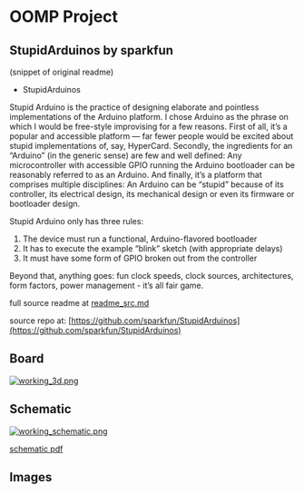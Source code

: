 # OOMP Project  
## StupidArduinos  by sparkfun  
  
(snippet of original readme)  
  
- StupidArduinos  
  
Stupid Arduino is the practice of designing elaborate and pointless implementations of the Arduino platform. I chose Arduino as the phrase on which I would be free-style improvising for a few reasons. First of all, it’s a popular and accessible platform — far fewer people would be excited about stupid implementations of, say, HyperCard. Secondly, the ingredients for an “Arduino” (in the generic sense) are few and well defined: Any microcontroller with accessible GPIO running the Arduino bootloader can be reasonably referred to as an Arduino. And finally, it’s a platform that comprises multiple disciplines: An Arduino can be “stupid” because of its controller, its electrical design, its mechanical design or even its firmware or bootloader design.   
  
Stupid Arduino only has three rules:   
  
1) The device must run a functional, Arduino-flavored bootloader  
2) It has to execute the example “blink” sketch (with appropriate delays)  
3) It must have some form of GPIO broken out from the controller  
  
Beyond that, anything goes: fun clock speeds, clock sources, architectures, form factors, power management - it’s all fair game.  
  
  full source readme at [readme_src.md](readme_src.md)  
  
source repo at: [https://github.com/sparkfun/StupidArduinos](https://github.com/sparkfun/StupidArduinos)  
## Board  
  
[![working_3d.png](working_3d_600.png)](working_3d.png)  
## Schematic  
  
[![working_schematic.png](working_schematic_600.png)](working_schematic.png)  
  
[schematic pdf](working_schematic.pdf)  
## Images  

